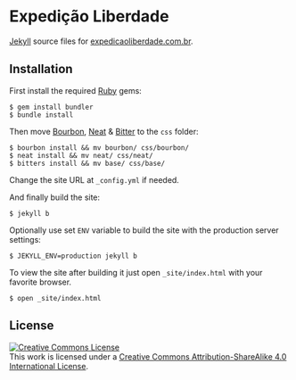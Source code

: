 # Expedição Liberdade

[Jekyll](http://jekyllrb.com) source files for [expedicaoliberdade.com.br](http://expedicaoliberdade.com.br).

## Installation

First install the required [Ruby](http://ruby-lang.org) gems:

```console
$ gem install bundler
$ bundle install
```

Then move [Bourbon](http://bourbon.io), [Neat](http://neat.bourbon.io) & [Bitter](http://bitters.bourbon.io/) to the `css` folder:

```console
$ bourbon install && mv bourbon/ css/bourbon/
$ neat install && mv neat/ css/neat/
$ bitters install && mv base/ css/base/
```

Change the site URL at `_config.yml` if needed.

And finally build the site:

```console
$ jekyll b
```

Optionally use set `ENV` variable to build the site with the production server settings:

```console
$ JEKYLL_ENV=production jekyll b
```

To view the site after building it just open `_site/index.html` with your favorite browser.

```console
$ open _site/index.html
```

## License

[![Creative Commons License](https://i.creativecommons.org/l/by-sa/4.0/88x31.png)](http://creativecommons.org/licenses/by-sa/4.0/)  
This work is licensed under a [Creative Commons Attribution-ShareAlike 4.0 International License](http://creativecommons.org/licenses/by-sa/4.0/).